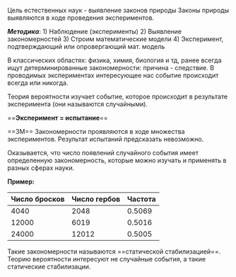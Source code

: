 Цель естественных наук - выявление законов природы Законы природы выявляются в ходе проведения экспериментов.

***Методика***:
	1) Наблюдение (эксперименты)
	2) Выявление закономерностей
	3) Строим математические модели
	4) Эксперимент, подтверждающий или опровергающий мат. модель

В классических областях: физика, химия, биология и тд, ранее всегда ищут детерминированные закономерности: причина - следствие.
В проводимых экспериментах интересующее нас событие происходит всегда или никогда.

Теория вероятности изучает событие, которое происходит в результате эксперимента (они называются случайными).

==**Эксперимент  = испытание**==

==ЗМ==
	Закономерности проявляются в ходе множества экспериментов. Результат испытаний предсказать невозможно.

Оказывается, что число появлений случайного события имеет определенную закономерность, которые можно изучать и применять в разных сферах науки.

**Пример:**

| Число бросков | Число гербов | Частота |
| ------------- | ------------ | ------- |
| 4040          | 2048         | 0.5069  |
| 12000         | 6019         | 0.5016  |
| 24000         | 12012        | 0.5005  |
Такие закономерности называются ==статической стабилизацией==.
Теорию вероятности интересуют не случайные события, а такие статические стабилизации.
